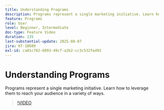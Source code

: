 ```yaml
---
title: Understanding Programs
description: Programs represent a single marketing initiative. Learn how to leverage them to reach your audience in a variety of ways.
feature: Programs
role: User
level: Beginner, Intermediate
doc-type: Feature Video
duration: 235
last-substantial-update: 2025-08-07
jira: KT-18689
exl-id: ca01c782-6093-49cf-a2b2-cc3c532fed93
---
```

# Understanding Programs

Programs represent a single marketing initiative. Learn how to leverage them to reach your audience in a variety of ways.

>[!VIDEO](https://video.tv.adobe.com/v/3470486/?learn=on&enablevpops)
